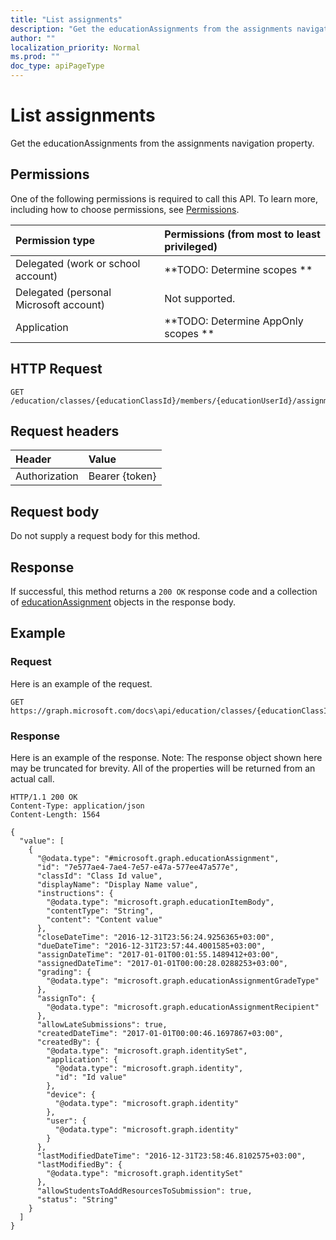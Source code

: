 ```yaml
---
title: "List assignments"
description: "Get the educationAssignments from the assignments navigation property."
author: ""
localization_priority: Normal
ms.prod: ""
doc_type: apiPageType
---
```


# List assignments

Get the educationAssignments from the assignments navigation property.

## Permissions
One of the following permissions is required to call this API. To learn more, including how to choose permissions, see [Permissions](/concepts/permissions-reference.md).

|Permission type|Permissions (from most to least privileged)|
|:---|:---|
|Delegated (work or school account)|**TODO: Determine scopes **|
|Delegated (personal Microsoft account)|Not supported.|
|Application|**TODO: Determine AppOnly scopes **|

## HTTP Request
<!-- {
  "blockType": "ignored"
}
-->
``` http
GET /education/classes/{educationClassId}/members/{educationUserId}/assignments
```

## Request headers
|Header|Value|
|:---|:---|
|Authorization|Bearer {token}|

## Request body
Do not supply a request body for this method.

## Response
If successful, this method returns a `200 OK` response code and a collection of [educationAssignment](../resources/educationassignment.md) objects in the response body.

## Example

### Request
Here is an example of the request.
<!-- {
  "blockType": "request",
  "name": "get_educationassignment"
}
-->
``` http
GET https://graph.microsoft.com/docs\api/education/classes/{educationClassId}/members/{educationUserId}/assignments
```

### Response
Here is an example of the response. Note: The response object shown here may be truncated for brevity. All of the properties will be returned from an actual call.
<!-- {
  "blockType": "response",
  "truncated": true,
  "@odata.type": "collection(microsoft.graph.educationassignment)"
}
-->
``` http
HTTP/1.1 200 OK
Content-Type: application/json
Content-Length: 1564

{
  "value": [
    {
      "@odata.type": "#microsoft.graph.educationAssignment",
      "id": "7e577ae4-7ae4-7e57-e47a-577ee47a577e",
      "classId": "Class Id value",
      "displayName": "Display Name value",
      "instructions": {
        "@odata.type": "microsoft.graph.educationItemBody",
        "contentType": "String",
        "content": "Content value"
      },
      "closeDateTime": "2016-12-31T23:56:24.9256365+03:00",
      "dueDateTime": "2016-12-31T23:57:44.4001585+03:00",
      "assignDateTime": "2017-01-01T00:01:55.1489412+03:00",
      "assignedDateTime": "2017-01-01T00:00:28.0288253+03:00",
      "grading": {
        "@odata.type": "microsoft.graph.educationAssignmentGradeType"
      },
      "assignTo": {
        "@odata.type": "microsoft.graph.educationAssignmentRecipient"
      },
      "allowLateSubmissions": true,
      "createdDateTime": "2017-01-01T00:00:46.1697867+03:00",
      "createdBy": {
        "@odata.type": "microsoft.graph.identitySet",
        "application": {
          "@odata.type": "microsoft.graph.identity",
          "id": "Id value"
        },
        "device": {
          "@odata.type": "microsoft.graph.identity"
        },
        "user": {
          "@odata.type": "microsoft.graph.identity"
        }
      },
      "lastModifiedDateTime": "2016-12-31T23:58:46.8102575+03:00",
      "lastModifiedBy": {
        "@odata.type": "microsoft.graph.identitySet"
      },
      "allowStudentsToAddResourcesToSubmission": true,
      "status": "String"
    }
  ]
}
```

